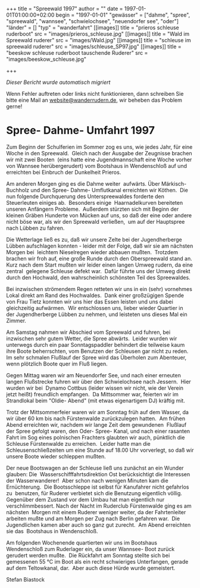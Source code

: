 +++
title = "Spreewald 1997"
author = ""
date = 1997-01-01T01:00:00+02:00
begin = "1997-01-01"
"gewässer" = ["dahme", "spree", "spreewald", "wannsee", "schwielochsee", "neuendorfer see", "oder"]
"länder" = []
"typ" = "wanderfahrt"
[[images]]
title = "prieros schleuse ruderboot"
src = "images/prieros_schleuse.jpg"
[[images]]
title = "Wald im Spreewald ruderer"
src = "images/Wald.jpg"
[[images]]
title = "schleuse im spreewald ruderer"
src = "images/schleuse_SP97.jpg"
[[images]]
title = "beeskow schleuse ruderboot tauschende Ruderer"
src = "images/beeskow_schleuse.jpg"

+++


*Dieser Bericht wurde automatisch migriert*

Wenn Fehler auftreten oder links nicht funktionieren, dann schreiben Sie bitte eine Mail an website@wanderrudern.de, wir beheben das Problem gerne!



# Spree- Dahme- Umfahrt 1997


Zum Beginn der Schulferien im Sommer zog es uns, wie jedes Jahr, für eine Woche in den Spreewald.  Gleich nach der Ausgabe der Zeugnisse brachen wir mit zwei Booten  (eins hatte eine Jugendmannschaft eine Woche vorher von Wannsee herübergerudert) vom Bootshaus in Wendenschloß auf und erreichten bei Einbruch der Dunkelheit Prieros.

Am anderen Morgen ging es die Dahme weiter  aufwärts. Über Märkisch- Buchholz und den Spree- Dahme- Umflutkanal erreichten wir Köthen.  Die nun folgende Durchquerung des Unterspreewaldes forderte den Steuerleuten einiges ab.  Besonders einige  Haarnadelkurven bereiteten unseren Anfängern Probleme.  Außerdem stürzten sich mit Beginn der kleinen Gräben Hunderte von Mücken auf uns, so daß der eine oder andere nicht böse war, als wir den Spreewald verließen,  um auf der Hauptspree nach Lübben zu fahren.

Die Wetterlage ließ es zu, daß wir unsere Zelte bei der Jugendherberge Lübben aufschlagen konnten - leider mit der Folge, daß wir sie am nächsten Morgen bei  leichtem Nieselregen wieder abbauen mußten.  Trotzdem brachen wir froh auf, eine große Runde durch den Oberspreewald stand an.  Kurz nach dem Start mußten wir leider einen langen Umweg rudern, da eine zentral  gelegene Schleuse defekt war.  Dafür führte uns der Umweg direkt durch den Hochwald, den wahrscheinlich schönsten Teil des Spreewaldes.

Bei inzwischen strömendem Regen retteten wir uns in ein (sehr) vornehmes  Lokal direkt am Rand des Hochwaldes.  Dank einer großzügigen Spende von Frau Tietz konnten wir uns hier das Essen leisten und uns dabei gleichzeitig aufwärmen.  Wir entschlossen uns, lieber wieder Quartier in  der Jugendherberge Lübben zu nehmen, und leisteten uns dieses Mal ein Zimmer.

Am Samstag nahmen wir Abschied vom Spreewald und fuhren, bei inzwischen sehr gutem Wetter, die Spree abwärts.  Leider wurden wir  unterwegs durch ein paar Sonntagspaddler behindert die teilweise kaum ihre Boote beherrschten, vom Benutzen der Schleusen gar nicht zu reden.  Im sehr schmalen Flußlauf der Spree wird das Überholen zum Abenteuer,  wenn plötzlich Boote quer im Fluß liegen.

Gegen Mittag waren wir am Neuendorfer See, und nach einer erneuten langen Flußstrecke fuhren wir über den Schwielochsee nach Jessern.  Hier wurden wir bei  Dynamo Cottbus (leider wissen wir nicht, wie der Verein jetzt heißt) freundlich empfangen.  Da Mittsommer war, feierten wir im Strandlokal beim "Oldie- Abend" (mit etwas eigenartigem DJ) kräftig mit.

Trotz der Mittsommerfeier waren wir am Sonntag früh auf dem Wasser, da wir über 60 km bis nach Fürstenwalde zurückzulegen hatten.  Am frühen Abend erreichten wir, nachdem wir lange Zeit dem gewundenen  Flußlauf der Spree gefolgt waren, den Oder- Spree- Kanal, und nach einer rasanten Fahrt im Sog eines polnischen Frachters glaubten wir auch, pünktlich die Schleuse Fürstenwalde zu erreichen.  Leider hatte man die  Schleusenschließzeiten um eine Stunde auf 18.00 Uhr vorverlegt, so daß wir unsere Boote wieder schleppen mußten.

Der neue Bootswagen an der Schleuse ließ uns zunächst an ein Wunder glauben: Die  Wasserschifffahrtsdirektion Ost berücksichtigt die Interessen der Wasserwanderer!  Aber schon nach wenigen Minuten kam die Ernüchterung.  Die Bootsschleppe ist selbst für Kanufahrer nicht gefahrlos zu  benutzen, für Ruderer verbietet sich die Benutzung eigentlich völlig.  Gegenüber dem Zustand vor dem Umbau hat man eigentlich nur verschlimmbessert. Nach der Nacht im Ruderclub Fürstenwalde ging es am nächsten  Morgen mit einem Ruderer weniger weiter, da der Fahrtenleiter arbeiten mußte und am Morgen per Zug nach Berlin gefahren war.  Die Jugendlichen kamen aber auch so ganz gut zurecht.  Am Abend erreichten sie das  Bootshaus in Wendenschloß.

Am folgenden Wochenende quartierten wir uns im Bootshaus Wendenschloß zum Ruderlager ein, da unser Wannsee- Boot zurück gerudert werden mußte.  Die Rückfahrt am Sonntag stellte sich bei  gemessenen 55 °C im Boot als ein recht schwieriges Unterfangen, gerade auf dem Teltowkanal, dar.  Aber auch diese Hürde wurde gemeistert.

Stefan Biastock